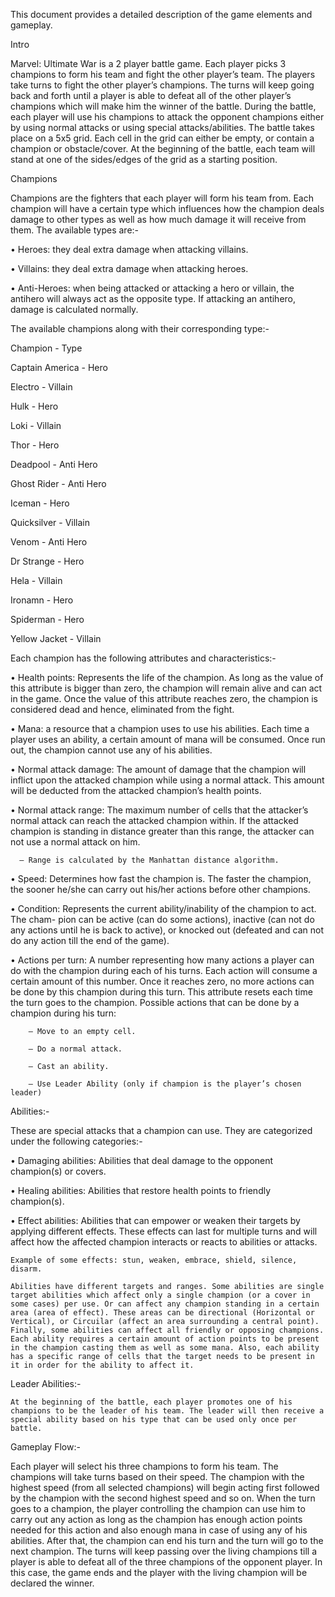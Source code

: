 This document provides a detailed description of the game elements and gameplay.

Intro

Marvel: Ultimate War is a 2 player battle game. Each player picks 3 champions to form his team and fight the other player’s team. The players take turns to fight the other player’s champions. The turns will keep going back and forth until a player is able to defeat all of the other player’s champions which will make him the winner of the battle.
During the battle, each player will use his champions to attack the opponent champions either by using normal attacks or using special attacks/abilities. The battle takes place on a 5x5 grid. Each cell in the grid can either be empty, or contain a champion or obstacle/cover. At the beginning of the battle, each team will stand at one of the sides/edges of the grid as a starting position.
 
 
Champions

Champions are the fighters that each player will form his team from. Each champion will have a certain type which influences how the champion deals damage to other types as well as how much damage it will receive from them. The available types are:-
  
  • Heroes: they deal extra damage when attacking villains.
  
  • Villains: they deal extra damage when attacking heroes.
  
  • Anti-Heroes: when being attacked or attacking a hero or villain, the antihero will always act as the opposite type. If attacking an antihero, damage is calculated normally.

The available champions along with their corresponding type:-
  
  Champion - Type
  
  Captain America - Hero
  
  Electro - Villain
  
  Hulk - Hero
  
  Loki - Villain
  
  
  Thor - Hero
  
  Deadpool - Anti Hero
  
  Ghost Rider - Anti Hero
  
  Iceman - Hero
  
  Quicksilver - Villain
  
  Venom - Anti Hero
  
  Dr Strange - Hero
  
  Hela - Villain
  
  Ironamn - Hero
  
  Spiderman - Hero
  
  Yellow Jacket - Villain
  
 
Each champion has the following attributes and characteristics:-
  
  • Health points: Represents the life of the champion. As long as the value of this attribute is bigger than zero, the champion will remain alive and can act in the game. Once the value of this attribute reaches zero, the champion is considered dead and hence, eliminated from the fight.
  
  • Mana: a resource that a champion uses to use his abilities. Each time a player uses an ability, a certain amount of mana will be consumed. Once run out, the champion cannot use any of his abilities.
  
  • Normal attack damage: The amount of damage that the champion will inflict upon the attacked champion while using a normal attack. This amount will be deducted from the attacked champion’s health points.
  
  • Normal attack range: The maximum number of cells that the attacker’s normal attack can reach the attacked champion within. If the attacked champion is standing in distance greater than this range, the attacker can not use a normal attack on him.
      
      – Range is calculated by the Manhattan distance algorithm.
  
  • Speed: Determines how fast the champion is. The faster the champion, the sooner he/she can carry out his/her actions before other champions.
  
  • Condition: Represents the current ability/inability of the champion to act. The cham- pion can be active (can do some actions), inactive (can not do any actions until he is back to active), or knocked out (defeated and can not do any action till the end of the game).
  
  • Actions per turn: A number representing how many actions a player can do with the champion during each of his turns. Each action will consume a certain amount of this number. Once it reaches zero, no more actions can be done by this champion during this turn. This attribute resets each time the turn goes to the champion.
      Possible actions that can be done by a champion during his turn:
        
        – Move to an empty cell.
        
        – Do a normal attack.
        
        – Cast an ability.
        
        – Use Leader Ability (only if champion is the player’s chosen leader)
        
Abilities:-

These are special attacks that a champion can use. They are categorized under the following categories:-
  
  • Damaging abilities: Abilities that deal damage to the opponent champion(s) or covers.
  
  • Healing abilities: Abilities that restore health points to friendly champion(s).
  
  • Effect abilities: Abilities that can empower or weaken their targets by applying different effects. These effects can last for multiple turns and will affect how the affected champion interacts or reacts to abilities or attacks.
    
    Example of some effects: stun, weaken, embrace, shield, silence, disarm.
  
    Abilities have different targets and ranges. Some abilities are single target abilities which affect only a single champion (or a cover in some cases) per use. Or can affect any champion standing in a certain area (area of effect). These areas can be directional (Horizontal or Vertical), or Circuilar (affect an area surrounding a central point).
    Finally, some abilities can affect all friendly or opposing champions. Each ability requires a certain amount of action points to be present in the champion casting them as well as some mana. Also, each ability has a specific range of cells that the target needs to be present in it in order for the ability to affect it.

Leader Abilities:-

    At the beginning of the battle, each player promotes one of his champions to be the leader of his team. The leader will then receive a special ability based on his type that can be used only once per battle.

Gameplay Flow:-

Each player will select his three champions to form his team. The champions will take turns based on their speed. The champion with the highest speed (from all selected champions) will begin acting first followed by the champion with the second highest speed and so on. 
When the turn goes to a champion, the player controlling the champion can use him to carry out any action as long as the champion has enough action points needed for this action and also enough mana in case of using any of his abilities. After that, the champion can end his turn and the turn will go to the next champion.
The turns will keep passing over the living champions till a player is able to defeat all of the three champions of the opponent player. In this case, the game ends and the player with the living champion will be declared the winner.
